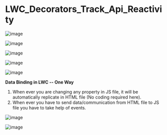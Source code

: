 # LWC_Decorators_Track_Api_Reactivity

![image](https://github.com/user-attachments/assets/014e1117-5113-4500-ac5d-1b19f47420cf)

![image](https://github.com/user-attachments/assets/e5a027c4-d80e-40fb-a732-077c71abd1ef)

![image](https://github.com/user-attachments/assets/891934a6-516b-4b3d-b808-f6d6ba42af82)

![image](https://github.com/user-attachments/assets/4b8f1136-19db-434c-8b50-1b9c7c0d4cab)

![image](https://github.com/user-attachments/assets/5a1fc0f4-4c05-4044-94fc-d2d609c520ce)

**Data Binding in LWC  -- One Way**
1. When ever you are changing any property in JS file, it will be automatically replicate in HTML file (No coding required here).
2. When ever you have to send data/communication from HTML file to JS file you have to take help of events.

![image](https://github.com/user-attachments/assets/4e57fa25-5f50-4eec-bec7-8d0f00b351b5)

![image](https://github.com/user-attachments/assets/fa4bb561-cc6d-4d11-b86c-4be96f49139e)

